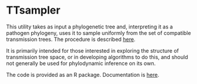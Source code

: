 # TTsampler
This utility takes as input a phylogenetic tree and, interpreting it as a pathogen phylogeny, uses it to sample uniformly from the set of compatible transmission trees. The procedure is described [here](http://www.biorxiv.org/content/early/2017/07/08/160812).

It is primarily intended for those interested in exploring the structure of transmission tree space, or in developing algorithms to do this, and should not generally be used for phylodynamic inference on its own.

The code is provided as an R package. Documentation is [here](https://github.com/mdhall272/TTsampler/blob/master/TTsampler/TTsampler.pdf). 
